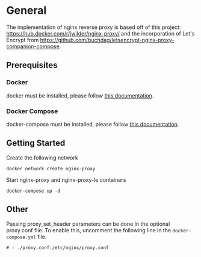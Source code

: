 # General
The implementation of nginx reverse proxy is based off of this project: https://hub.docker.com/r/jwilder/nginx-proxy/ and the incorporation of Let's Encrypt from https://github.com/buchdag/letsencrypt-nginx-proxy-companion-compose.
## Prerequisites
### Docker
docker must be installed, please follow [this documentation](https://docs.docker.com/engine/install/).
### Docker Compose
docker-compose must be installed, please follow [this documentation](https://docs.docker.com/compose/install/).
## Getting Started
Create the following network
```
docker network create nginx-proxy
```
Start nginx-proxy and nginx-proxy-le containers
```
docker-compose up -d
```
## Other
Passing proxy_set_header parameters can be done in the optional proxy.conf file. To enable this, uncomment the following line in the `docker-compose.yml` file.
```
# - ./proxy.conf:/etc/nginx/proxy.conf
```
